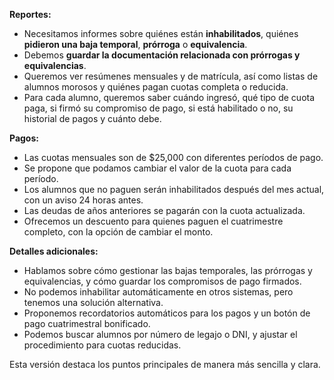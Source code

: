 

**Reportes:**
- Necesitamos informes sobre quiénes están **inhabilitados**, quiénes **pidieron una baja temporal**, **prórroga** o **equivalencia**.
- Debemos **guardar la documentación relacionada con prórrogas y equivalencias**.
- Queremos ver resúmenes mensuales y de matrícula, así como listas de alumnos morosos y quiénes pagan cuotas completa o reducida.
- Para cada alumno, queremos saber cuándo ingresó, qué tipo de cuota paga, si firmó su compromiso de pago, si está habilitado o no, su historial de pagos y cuánto debe.

**Pagos:**
- Las cuotas mensuales son de $25,000 con diferentes períodos de pago.
- Se propone que podamos cambiar el valor de la cuota para cada período.
- Los alumnos que no paguen serán inhabilitados después del mes actual, con un aviso 24 horas antes.
- Las deudas de años anteriores se pagarán con la cuota actualizada.
- Ofrecemos un descuento para quienes paguen el cuatrimestre completo, con la opción de cambiar el monto.

**Detalles adicionales:**
- Hablamos sobre cómo gestionar las bajas temporales, las prórrogas y equivalencias, y cómo guardar los compromisos de pago firmados.
- No podemos inhabilitar automáticamente en otros sistemas, pero tenemos una solución alternativa.
- Proponemos recordatorios automáticos para los pagos y un botón de pago cuatrimestral bonificado.
- Podemos buscar alumnos por número de legajo o DNI, y ajustar el procedimiento para cuotas reducidas.

Esta versión destaca los puntos principales de manera más sencilla y clara.